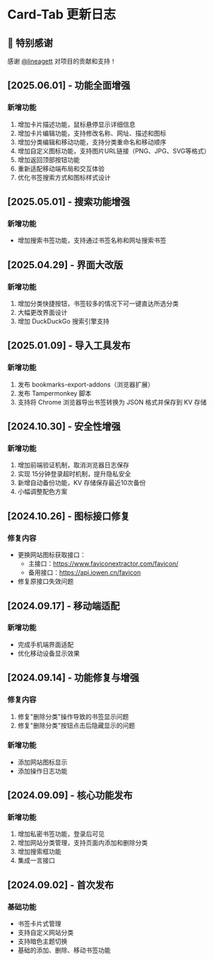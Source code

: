 # Card-Tab 更新日志

## 🙏 特别感谢

感谢 [@lineagett](https://github.com/lineagett) 对项目的贡献和支持！

## [2025.06.01] - 功能全面增强
### 新增功能
1. 增加卡片描述功能，鼠标悬停显示详细信息
2. 增加卡片编辑功能，支持修改名称、网址、描述和图标
3. 增加分类编辑和移动功能，支持分类重命名和移动顺序
4. 增加自定义图标功能，支持图片URL链接（PNG、JPG、SVG等格式）
5. 增加返回顶部按钮功能
6. 重新适配移动端布局和交互体验
7. 优化书签搜索方式和图标样式设计

## [2025.05.01] - 搜索功能增强
### 新增功能
- 增加搜索书签功能，支持通过书签名称和网址搜索书签

## [2025.04.29] - 界面大改版
### 新增功能
1. 增加分类快捷按钮，书签较多的情况下可一键直达所选分类
2. 大幅更改界面设计
3. 增加 DuckDuckGo 搜索引擎支持

## [2025.01.09] - 导入工具发布
### 新增功能
1. 发布 bookmarks-export-addons（浏览器扩展）
2. 发布 Tampermonkey 脚本
3. 支持将 Chrome 浏览器导出书签转换为 JSON 格式并保存到 KV 存储

## [2024.10.30] - 安全性增强
### 新增功能
1. 增加前端验证机制，取消浏览器日志保存
2. 实现 15分钟登录超时机制，提升隐私安全
3. 新增自动备份功能，KV 存储保存最近10次备份
4. 小幅调整配色方案

## [2024.10.26] - 图标接口修复
### 修复内容
- 更换网站图标获取接口：
  - 主接口：https://www.faviconextractor.com/favicon/
  - 备用接口：https://api.iowen.cn/favicon
- 修复原接口失效问题

## [2024.09.17] - 移动端适配
### 新增功能
- 完成手机端界面适配
- 优化移动设备显示效果

## [2024.09.14] - 功能修复与增强
### 修复内容
1. 修复"删除分类"操作导致的书签显示问题
2. 修复"删除分类"按钮点击后隐藏显示的问题

### 新增功能
- 添加网站图标显示
- 添加操作日志功能

## [2024.09.09] - 核心功能发布
### 新增功能
1. 增加私密书签功能，登录后可见
2. 增加网站分类管理，支持页面内添加和删除分类
3. 增加搜索框功能
4. 集成一言接口

## [2024.09.02] - 首次发布
### 基础功能
- 书签卡片式管理
- 支持自定义网站分类
- 支持暗色主题切换
- 基础的添加、删除、移动书签功能
